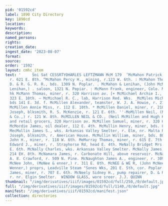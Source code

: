 ```yaml
---
pid: '01592cd'
label: 1890 City Directory
key: 1890cd
location: 
keywords: 
description: 
named_persons: 
rights: 
creation_date: 
ingest_date: '2023-08-07'
format: 
source: 
order: '1592'
layout: cmhc_item
text: '     Soi Sat CESSRTYOHARLES LEFTZMANN McM 179  ‘McMahon Patrick P., miner,
  r. 621 E. 8th. “McMahon Percy H., mining, r.123 W. 6th. : McMahon Thomas H., switchman,
  D. & R. G. R. R., bds. 1309 N. Poplar. . McMahon & Lenihan, (John McMahon and Benjamin
  Lenihan,) . saloon, 1321 N. Popiar. : McMann Frank, engineer, Colo. Midland Ry.
  hk McMann Thomas, miner, r. 320 Harrison av. [+ McMichael Archie I., smelter, r.
  323 E. 10th. — McMichael R. C., lab, Harrison Red. Wks. _McMiles Michael, miner,
  bds 141 E. 3d. f. McMillen Alexander, teamster, W. J. A. Howie, r. 210 W. 9th. i''
  McMillen Annie Miss, r. 112 E. 10th. * McMillen Daniel, miner, r. 210 W. 9th. McMillen
  Joseph, blksmith, R. S. McKenzie, r. 121 E. 6th. ''-MoMillen Neil, (Neil McMillen
  & Co.,) r. 121 W. 8th. McMILLEN NEIL & CO., (Neil McMillen and Hugh Kelly,) wholesale
  and retail grocers, 320 Harrison av. McMillen Samuel, miner, r. 320 Harrison av.
  McMordie James, oil dealer, 112 E. 4th. McMullin Henry, miner, bds. 804 E. 6th.
  MecMullin James S., wks. Arkansas Valley Smelter, r. Elm, nr. Malta Rd. McMaullin
  Joseph, blksmith, r. American House. McMullin William, miner, bds. 804 E. 6th. McMurray
  John H., miner, r. 118 W. 6th. MeMurray Thomas, miner, r. 615 E. 7th. McMurrough
  Edward J., miner, r. Strayhorse Rd, head E. 4th. MeNally Bridget Mrs., r. rear 700
  E. 6th. McNally Charles, wks. Arkansas Valley Smelter. McNally James, pumpman, r.
  214 EH. 8th. McNamara James, r. Carbonate Hill, above reservoir. McNary James, teamster,
  A. 8. Crawford, r. 509 N. Pine. McNaughton James A., engineer, r. 309 Harrison av.
  McNee John, (MoNee & enner,) r. 311 E. 8th. McNEE & WE R, (John McNee and Ira H.
  Wenner,) proprs, Leadville Steam "Sones Wks, 201 E. Sth, cor. Poplar. - McNeece
  James, miner, r. 707 E. 6th. McNeely Sidney H., pump repairer, D. & R. G. R. R.,
  r. nr. Elgin Smelter.  WINDOW GLASS, wore sreer. J.J. QUINN                  '
thumbnail: "/img/derivatives/iiif/images/01592cd/full/250,/0/default.jpg"
full: "/img/derivatives/iiif/images/01592cd/full/1140,/0/default.jpg"
manifest: "/img/derivatives/iiif/01592cd/manifest.json"
collection: directories
---
```

